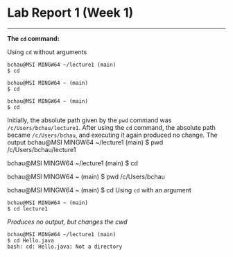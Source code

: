 # Lab Report 1 (Week 1)
---  
**The `cd` command:**  

Using `cd` without arguments  
```
bchau@MSI MINGW64 ~/lecture1 (main)
$ cd

bchau@MSI MINGW64 ~ (main)
$ cd

bchau@MSI MINGW64 ~ (main)
$ cd

```  
Initially, the absolute path given by the `pwd` command was `/c/Users/bchau/lecture1`. After using the `cd` command, the 
absolute path became `/c/Users/bchau`, and executing it again produced no change. The output
bchau@MSI MINGW64 ~/lecture1 (main)
$ pwd
/c/Users/bchau/lecture1

bchau@MSI MINGW64 ~/lecture1 (main)
$ cd

bchau@MSI MINGW64 ~ (main)
$ pwd
/c/Users/bchau

bchau@MSI MINGW64 ~ (main)
$ cd
Using `cd` with an argument  
```
bchau@MSI MINGW64 ~ (main)
$ cd lecture1

```
*Produces no output, but changes the cwd*


```
bchau@MSI MINGW64 ~/lecture1 (main)
$ cd Hello.java
bash: cd: Hello.java: Not a directory
```
